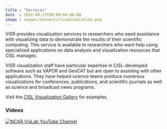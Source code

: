 ```yaml
---
title : "Services"
date  : 2022-04-27T00:00:00-06:00
image : images/banners/cloudSimulation.png
---
```

ViSR provides visualization services to researchers who need assistance with visualizing data to demonstrate the results of their scientific computing. This service is available to researchers who want help using specialized applications on data analysis and visualization resources that CISL manages.

ViSR visualization staff have particular expertise in CISL-developed software such as VAPOR and GeoCAT but are open to assisting with other applications. They have helped science teams produce numerous visualizations for conferences, publications, and scientific journals as well as science and broadcast news programs.

Visit the [CISL Visualization Gallery](https://visgallery.ucar.edu/) for examples.

### Videos

[![NCAR VisLab YouTube Channel](../images/services/youtube.png)](https://www.youtube.com/user/ucarvets/videos)



<!-- [<img src= ../images/services/youtube.png>](http://google.com.au/) -->

<!-- ![Visualization of hurricane Odile](../images/services/odile.jpg) -->

<!-- [<img src="../images/services/odile.jpg" alt="Visualization of hurricane Odile" style="width:48%">] -->